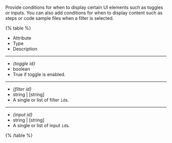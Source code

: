 Provide conditions for when to display certain UI elements such as toggles or inputs.
You can also add conditions for when to display content such as steps or code sample files when a filter is selected.

{% table %}

- Attribute
- Type
- Description

---

- _{toggle id}_
- boolean
- True if toggle is enabled.

---

- _{filter id}_
- string | [string]
- A single or list of filter `id`s.

---

- _{input id}_
- string | [string]
- A single or list of input `id`s.

{% /table %}
